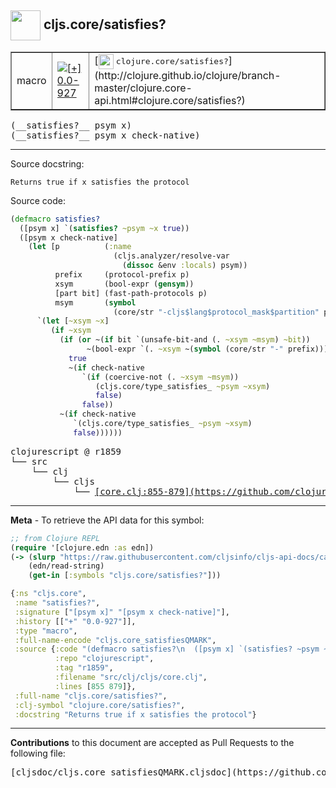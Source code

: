 ## <img width="48px" valign="middle" src="http://i.imgur.com/Hi20huC.png"> cljs.core/satisfies?

 <table border="1">
<tr>

<td>macro</td>
<td><a href="https://github.com/cljsinfo/cljs-api-docs/tree/0.0-927"><img valign="middle" alt="[+] 0.0-927" src="https://img.shields.io/badge/+-0.0--927-lightgrey.svg"></a> </td>
<td>
[<img height="24px" valign="middle" src="http://i.imgur.com/1GjPKvB.png"> <samp>clojure.core/satisfies?</samp>](http://clojure.github.io/clojure/branch-master/clojure.core-api.html#clojure.core/satisfies?)
</td>
</tr>
</table>

 <samp>
(__satisfies?__ psym x)<br>
</samp>
 <samp>
(__satisfies?__ psym x check-native)<br>
</samp>

---




Source docstring:

```
Returns true if x satisfies the protocol
```

Source code:

```clj
(defmacro satisfies?
  ([psym x] `(satisfies? ~psym ~x true))
  ([psym x check-native]
    (let [p          (:name
                       (cljs.analyzer/resolve-var
                         (dissoc &env :locals) psym))
          prefix     (protocol-prefix p)
          xsym       (bool-expr (gensym))
          [part bit] (fast-path-protocols p)
          msym       (symbol
                       (core/str "-cljs$lang$protocol_mask$partition" part "$"))]
      `(let [~xsym ~x]
         (if ~xsym
           (if (or ~(if bit `(unsafe-bit-and (. ~xsym ~msym) ~bit))
                 ~(bool-expr `(. ~xsym ~(symbol (core/str "-" prefix)))))
             true
             ~(if check-native
                `(if (coercive-not (. ~xsym ~msym))
                   (cljs.core/type_satisfies_ ~psym ~xsym)
                   false)
                false))
           ~(if check-native
              `(cljs.core/type_satisfies_ ~psym ~xsym)
              false))))))
```

 <pre>
clojurescript @ r1859
└── src
    └── clj
        └── cljs
            └── <ins>[core.clj:855-879](https://github.com/clojure/clojurescript/blob/r1859/src/clj/cljs/core.clj#L855-L879)</ins>
</pre>


---

__Meta__ - To retrieve the API data for this symbol:

```clj
;; from Clojure REPL
(require '[clojure.edn :as edn])
(-> (slurp "https://raw.githubusercontent.com/cljsinfo/cljs-api-docs/catalog/cljs-api.edn")
    (edn/read-string)
    (get-in [:symbols "cljs.core/satisfies?"]))
```

```clj
{:ns "cljs.core",
 :name "satisfies?",
 :signature ["[psym x]" "[psym x check-native]"],
 :history [["+" "0.0-927"]],
 :type "macro",
 :full-name-encode "cljs.core_satisfiesQMARK",
 :source {:code "(defmacro satisfies?\n  ([psym x] `(satisfies? ~psym ~x true))\n  ([psym x check-native]\n    (let [p          (:name\n                       (cljs.analyzer/resolve-var\n                         (dissoc &env :locals) psym))\n          prefix     (protocol-prefix p)\n          xsym       (bool-expr (gensym))\n          [part bit] (fast-path-protocols p)\n          msym       (symbol\n                       (core/str \"-cljs$lang$protocol_mask$partition\" part \"$\"))]\n      `(let [~xsym ~x]\n         (if ~xsym\n           (if (or ~(if bit `(unsafe-bit-and (. ~xsym ~msym) ~bit))\n                 ~(bool-expr `(. ~xsym ~(symbol (core/str \"-\" prefix)))))\n             true\n             ~(if check-native\n                `(if (coercive-not (. ~xsym ~msym))\n                   (cljs.core/type_satisfies_ ~psym ~xsym)\n                   false)\n                false))\n           ~(if check-native\n              `(cljs.core/type_satisfies_ ~psym ~xsym)\n              false))))))",
          :repo "clojurescript",
          :tag "r1859",
          :filename "src/clj/cljs/core.clj",
          :lines [855 879]},
 :full-name "cljs.core/satisfies?",
 :clj-symbol "clojure.core/satisfies?",
 :docstring "Returns true if x satisfies the protocol"}

```

---

__Contributions__ to this document are accepted as Pull Requests to the following file:

 <pre>
[cljsdoc/cljs.core_satisfiesQMARK.cljsdoc](https://github.com/cljsinfo/cljs-api-docs/blob/master/cljsdoc/cljs.core_satisfiesQMARK.cljsdoc)
</pre>

